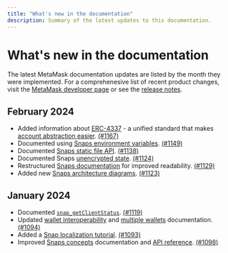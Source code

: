 ```yaml
---
title: "What's new in the documentation"
description: Summary of the latest updates to this documentation.
---
```


# What's new in the documentation

The latest MetaMask documentation updates are listed by the month they were implemented. For a comprehenesive list of recent product changes, visit the [MetaMask developer page](https://metamask.io/developer/) or see the [release notes](https://github.com/MetaMask/metamask-sdk/releases).

## February 2024
- Added information about [ERC-4337](https://metamask.io/news/latest/account-abstraction-past-present-future/) - a unified standard that makes [account abstraction easier](/snaps/features/custom-evm-accounts/security). [(#1167)](https://github.com/MetaMask/metamask-docs/pull/1167)
- Documented using [Snaps environment variables](/snaps/how-to/use-environment-variables). [(#1149)](https://github.com/MetaMask/metamask-docs/pull/1149)
- Documented [Snaps static file API](/snaps/features/static-files). [(#1138)](https://github.com/MetaMask/metamask-docs/pull/1138)
- Documented Snaps [unencrypted state](/snaps/reference/snaps-api/#snap_managestate). [(#1124)](https://github.com/MetaMask/metamask-docs/pull/1124)
- Restructured [Snaps documentation](/snaps) for improved readability. [(#1129)](https://github.com/MetaMask/metamask-docs/pull/1129)
- Added new [Snaps architecture diagrams](/snaps/learn/about-snaps). [(#1123)](https://github.com/MetaMask/metamask-docs/pull/1123)


## January 2024
- Documented [`snap_getClientStatus`](/snaps/reference/snaps-api/#snap_getclientstatus). [(#1119)](https://github.com/MetaMask/metamask-docs/pull/1119)
- Updated [wallet interoperability](/wallet/concepts/wallet-interoperabilty) and [multiple wallets](/wallet/how-to/detect-wallet/multiple-wallets) documentation. [(#1094)](https://github.com/MetaMask/metamask-docs/pull/1094)
- Added a [Snap localization tutorial](/snaps/features/localization). [(#1093)](https://github.com/MetaMask/metamask-docs/pull/1093)
- Improved [Snaps concepts](/snaps/learn/about-snaps) documentation and [API reference](/snaps/reference/snaps-api). [(#1098)](https://github.com/MetaMask/metamask-docs/pull/1098)
